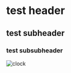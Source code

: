 # test header

## test subheader

### test subsubheader

![clock](https://cdn.pixabay.com/photo/2013/07/13/13/24/clock-160966_960_720.png)
